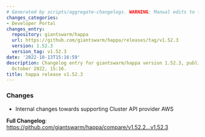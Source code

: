 ```yaml
---
# Generated by scripts/aggregate-changelogs. WARNING: Manual edits to this files will be overwritten.
changes_categories:
- Developer Portal
changes_entry:
  repository: giantswarm/happa
  url: https://github.com/giantswarm/happa/releases/tag/v1.52.3
  version: 1.52.3
  version_tag: v1.52.3
date: '2022-10-13T15:16:59'
description: Changelog entry for giantswarm/happa version 1.52.3, published on 13
  October 2022, 15:16.
title: happa release v1.52.3
---
```


<!-- Release notes generated using configuration in .github/release.yml at main -->

### Changes
* Internal changes towards supporting Cluster API provider AWS

**Full Changelog**: https://github.com/giantswarm/happa/compare/v1.52.2...v1.52.3
